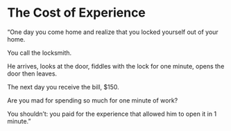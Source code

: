 # The Cost of Experience

“One day you come home and realize that you locked yourself out of your home.

You call the locksmith.

He arrives, looks at the door, fiddles with the lock for one minute, opens the door then leaves.

The next day you receive the bill, $150.

Are you mad for spending so much for one minute of work?

You shouldn’t: you paid for the experience that allowed him to open it in 1 minute.”

